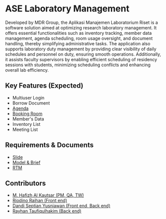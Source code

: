 # ASE Laboratory Management
Developed by MDR Group, the Aplikasi Manajemen Laboratorium Riset is a software solution aimed at optimizing research laboratory management. It offers essential functionalities such as inventory tracking, member data management, agenda scheduling, room usage oversight, and document handling, thereby simplifying administrative tasks. The application also supports laboratory duty management by providing clear visibility of daily schedules and personnel on duty, ensuring smooth operations. Additionally, it assists faculty supervisors by enabling efficient scheduling of residency sessions with students, minimizing scheduling conflicts and enhancing overall lab efficiency.

## Key Features (Expected)
- Multiuser Login
- Borrow Document
- [Agenda](https://github.com/alkausarhapis/liveCalendar)
- [Booking Room](https://github.com/alkausarhapis/bookRoom)
- Member's Data
- Inventory List
- Meeting List

## Requirements & Documents
- [Slide](https://docs.google.com/presentation/d/1F563L1lHWbnb9vfQJ2FBydqPKaZaT7fC-R8yRsQXodg/edit?usp=sharing)
- [Model & Brief](https://whimsical.com/brief-NpQ4WY6xheAyiM5JRszL8e)
- [RTM](https://docs.google.com/spreadsheets/d/15qG5z1ZmCNGYlQuH7rTGzA4RcBeqBll1OC5KUHe7jis/edit?usp=sharing)

## Contributors
- [M. Hafizh Al Kautsar (PM, QA, TW)](https://github.com/alkausarhapis)
- [Riodino Raihan (Front end)](https://github.com/riodino14)
- [Dandi Septian Yusniawan (Front end, Back end)](https://github.com/D4ce394)
- [Rayhan Taufiqulhakim (Back end)](OneShoutMan)
